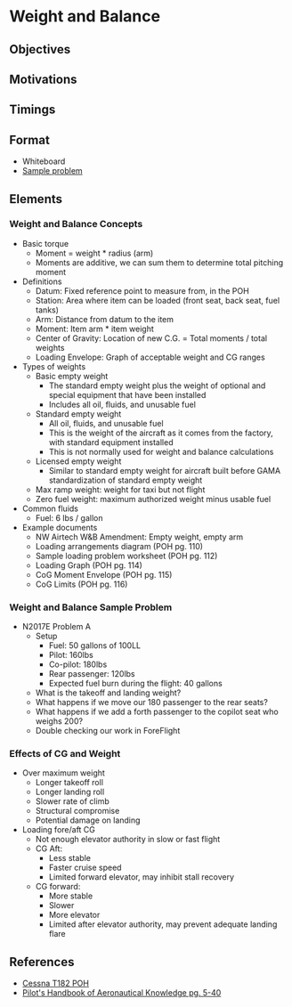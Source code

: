 # Weight and Balance

## Objectives

## Motivations

## Timings

## Format

- Whiteboard
- [Sample problem](/slides/14%20-%20Weight%20and%20Balance%20-%20Problem%20A.pdf)

## Elements

### Weight and Balance Concepts

- Basic torque
  - Moment = weight \* radius (arm)
  - Moments are additive, we can sum them to determine total pitching moment
- Definitions
  - Datum: Fixed reference point to measure from, in the POH
  - Station: Area where item can be loaded (front seat, back seat, fuel tanks)
  - Arm: Distance from datum to the item
  - Moment: Item arm \* item weight
  - Center of Gravity: Location of new C.G. = Total moments / total weights
  - Loading Envelope: Graph of acceptable weight and CG ranges
- Types of weights
  - Basic empty weight
    - The standard empty weight plus the weight of optional and special equipment that have been installed
    - Includes all oil, fluids, and unusable fuel
  - Standard empty weight
    - All oil, fluids, and unusable fuel
    - This is the weight of the aircraft as it comes from the factory, with
      standard equipment installed
    - This is not normally used for weight and balance calculations
  - Licensed empty weight
    - Similar to standard empty weight for aircraft built before GAMA standardization of standard empty weight
  - Max ramp weight: weight for taxi but not flight
  - Zero fuel weight: maximum authorized weight minus usable fuel
- Common fluids
  - Fuel: 6 lbs / gallon
- Example documents
  - NW Airtech W&B Amendment: Empty weight, empty arm
  - Loading arrangements diagram (POH pg. 110)
  - Sample loading problem worksheet (POH pg. 112)
  - Loading Graph (POH pg. 114)
  - CoG Moment Envelope (POH pg. 115)
  - CoG Limits (POH pg. 116)

<div className="callout">

### Weight and Balance Sample Problem

- N2017E Problem A
  - Setup
    - Fuel: 50 gallons of 100LL
    - Pilot: 160lbs
    - Co-pilot: 180lbs
    - Rear passenger: 120lbs
    - Expected fuel burn during the flight: 40 gallons
  - What is the takeoff and landing weight?
  - What happens if we move our 180 passenger to the rear seats?
  - What happens if we add a forth passenger to the copilot seat who weighs 200?
  - Double checking our work in ForeFlight

</div>

### Effects of CG and Weight

- Over maximum weight
  - Longer takeoff roll
  - Longer landing roll
  - Slower rate of climb
  - Structural compromise
  - Potential damage on landing
- Loading fore/aft CG
  - Not enough elevator authority in slow or fast flight
  - CG Aft:
    - Less stable
    - Faster cruise speed
    - Limited forward elevator, may inhibit stall recovery
  - CG forward:
    - More stable
    - Slower
    - More elevator
    - Limited after elevator authority, may prevent adequate landing flare

## References

- [Cessna T182 POH](https://www.mattbeyer.com/poh/CT182-POH.pdf)
- [Pilot's Handbook of Aeronautical Knowledge pg. 5-40](/_references/PHAK/5-40)

